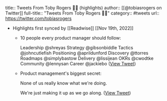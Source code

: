 title:: Tweets From Toby Rogers 🚀🤘 (highlights)
author:: [[@tobiasrogers on Twitter]]
full-title:: "Tweets From Toby Rogers 🚀🤘"
category:: #tweets
url:: https://twitter.com/tobiasrogers

- Highlights first synced by [[Readwise]] [[Nov 19th, 2022]]
	- 10 people every product manager should follow: 
	  
	  Leadership @shreyas
	  Strategy @gibsonbiddle 
	  Tactics @johncutlefish 
	  Positioning @aprildunford 
	  Discovery @ttorres 
	  Roadmaps @simplybastow 
	  Delivery @lissijean 
	  OKRs @cwodtke 
	  Community @lennysan 
	  Career @jackiebo ([View Tweet](https://twitter.com/tobiasrogers/status/1464938380655923208))
	- Product management's biggest secret: 
	  
	  None of us really know what we're doing. 
	  
	  We're just making it up as we go along. ([View Tweet](https://twitter.com/tobiasrogers/status/1470846060591419392))